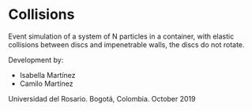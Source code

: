 # Collisions

Event simulation of a system of N particles in a container, with elastic collisions between discs and impenetrable walls, the discs do not rotate.

Development by:
* Isabella Martínez
* Camilo Martínez

Universidad del Rosario.
Bogotá, Colombia.
October 2019
